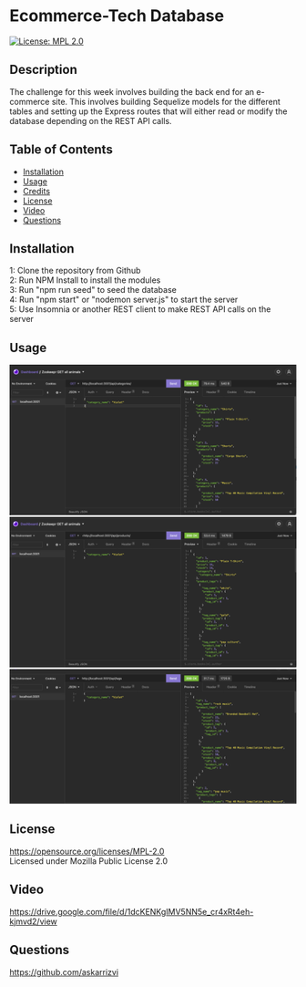 # Ecommerce-Tech Database
  [![License: MPL 2.0](https://img.shields.io/badge/License-MPL%202.0-brightgreen.svg)](https://opensource.org/licenses/MPL-2.0)

  ## Description
  The challenge for this week involves building the back end for an e-commerce site. This involves building Sequelize models for the different tables and setting up the Express routes that will either read or modify the database depending on the REST API calls. 

  ## Table of Contents

* [Installation](#installation)
* [Usage](#usage)
* [Credits](#credits)
* [License](#license)
* [Video](#video)
* [Questions](#questions)

## Installation
1: Clone the repository from Github<br />2:  Run NPM Install to install the modules<br />3:  Run "npm run seed" to seed the database<br />4:  Run "npm start" or "nodemon server.js" to start the server<br />5:  Use Insomnia or another REST client to make REST API calls on the server<br />

## Usage

![picture](screenshots/ss1.png)
![picture](screenshots/ss2.png)
![picture](screenshots/ss3.png)

## License
https://opensource.org/licenses/MPL-2.0 <br />
Licensed under Mozilla Public License 2.0

## Video
https://drive.google.com/file/d/1dcKENKgIMV5NN5e_cr4xRt4eh-kjmvd2/view

## Questions
https://github.com/askarrizvi <br />
